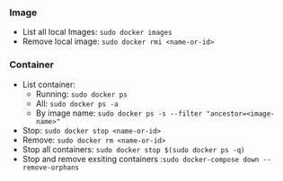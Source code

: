 ### Image
- List all local Images: `sudo docker images`
- Remove local image: `sudo docker rmi <name-or-id>`
### Container
- List container:
	- Running: `sudo docker ps`
	- All: `sudo docker ps -a`
	- By image name: `sudo docker ps -s --filter "ancestor=<image-name>"`
- Stop: `sudo docker stop <name-or-id>`
- Remove: `sudo docker rm <name-or-id>`
- Stop all containers: `sudo docker stop $(sudo docker ps -q)`
- Stop and remove exsiting containers :`sudo docker-compose down --remove-orphans`